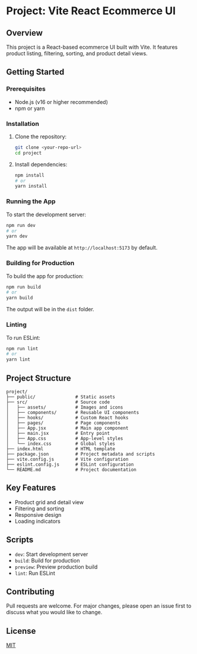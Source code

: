# Project: Vite React Ecommerce UI

## Overview
This project is a React-based ecommerce UI built with Vite. It features product listing, filtering, sorting, and product detail views.

## Getting Started

### Prerequisites
- Node.js (v16 or higher recommended)
- npm or yarn

### Installation
1. Clone the repository:
	```sh
	git clone <your-repo-url>
	cd project
	```
2. Install dependencies:
	```sh
	npm install
	# or
	yarn install
	```

### Running the App
To start the development server:
```sh
npm run dev
# or
yarn dev
```
The app will be available at `http://localhost:5173` by default.

### Building for Production
To build the app for production:
```sh
npm run build
# or
yarn build
```
The output will be in the `dist` folder.

### Linting
To run ESLint:
```sh
npm run lint
# or
yarn lint
```

## Project Structure
```
project/
├── public/               # Static assets
├── src/                  # Source code
│   ├── assets/           # Images and icons
│   ├── components/       # Reusable UI components
│   ├── hooks/            # Custom React hooks
│   ├── pages/            # Page components
│   ├── App.jsx           # Main app component
│   ├── main.jsx          # Entry point
│   ├── App.css           # App-level styles
│   └── index.css         # Global styles
├── index.html            # HTML template
├── package.json          # Project metadata and scripts
├── vite.config.js        # Vite configuration
├── eslint.config.js      # ESLint configuration
└── README.md             # Project documentation
```

## Key Features
- Product grid and detail view
- Filtering and sorting
- Responsive design
- Loading indicators

## Scripts
- `dev`: Start development server
- `build`: Build for production
- `preview`: Preview production build
- `lint`: Run ESLint

## Contributing
Pull requests are welcome. For major changes, please open an issue first to discuss what you would like to change.

## License
[MIT](LICENSE)
